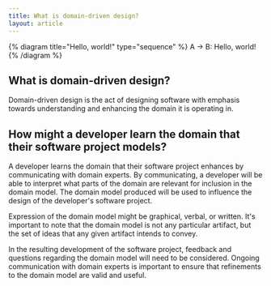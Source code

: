 ```yaml
---
title: What is domain-driven design?
layout: article
---
```


{% diagram title="Hello, world!" type="sequence" %}
A -> B: Hello, world!
{% /diagram %}

## What is domain-driven design?

Domain-driven design is the act of designing software with emphasis towards understanding and enhancing the domain it is operating in.

## How might a developer learn the domain that their software project models?

A developer learns the domain that their software project enhances by communicating with domain experts. By communicating, a developer will be able to interpret what parts of the domain are relevant for inclusion in the domain model. The domain model produced will be used to influence the design of the developer's software project.

Expression of the domain model might be graphical, verbal, or written. It's important to note that the domain model is not any particular artifact, but the set of ideas that any given artifact intends to convey.

In the resulting development of the software project, feedback and questions regarding the domain model will need to be considered. Ongoing communication with domain experts is important to ensure that refinements to the domain model are valid and useful.
